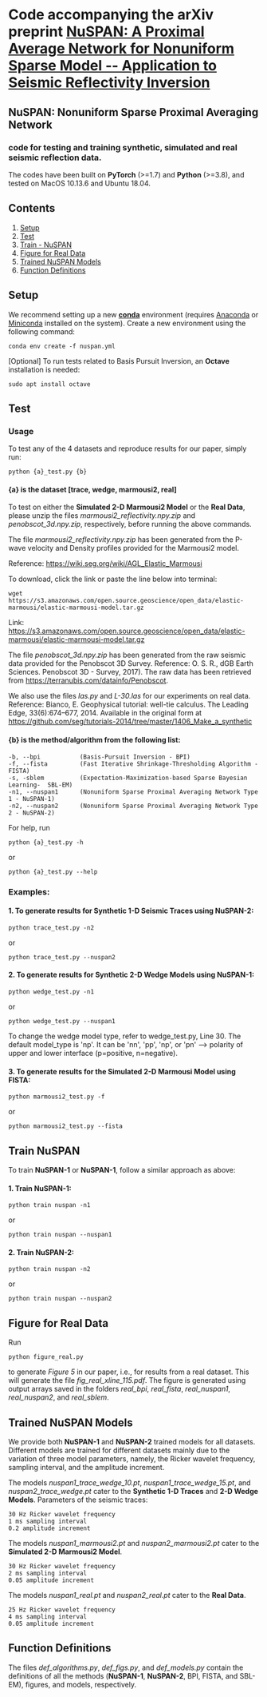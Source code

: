 # Code accompanying the arXiv preprint [NuSPAN: A Proximal Average Network for Nonuniform Sparse Model -- Application to Seismic Reflectivity Inversion](https://arxiv.org/abs/2105.00003)
## NuSPAN: Nonuniform Sparse Proximal Averaging Network

### code for testing and training synthetic, simulated and real seismic reflection data.

The codes have been built on **PyTorch** (>=1.7) and **Python** (>=3.8), and tested on MacOS 10.13.6 and Ubuntu 18.04.

## Contents
1. [Setup](#setup)
2. [Test](#test)
3. [Train - NuSPAN](#train-NuSPAN)
4. [Figure for Real Data](#figure-for-real-data)
5. [Trained NuSPAN Models](#trained-nuspan-models)
6. [Function Definitions](#function-definitions)

## Setup

We recommend setting up a new **[conda](https://docs.conda.io/projects/conda/en/latest/)** environment (requires [Anaconda](https://www.anaconda.com/products/distribution) or [Miniconda](https://docs.conda.io/en/latest/miniconda.html) installed on the system). Create a new environment using the following command:
```
conda env create -f nuspan.yml
```
[Optional] To run tests related to Basis Pursuit Inversion, an **Octave** installation is needed:
```
sudo apt install octave
```

## Test

### Usage
To test any of the 4 datasets and reproduce results for our paper, simply run: 
```
python {a}_test.py {b}
```
#### {a} is the dataset [trace, wedge, marmousi2, real]

To test on either the **Simulated 2-D Marmousi2 Model** or the **Real Data**, please unzip the files *marmousi2_reflectivity.npy.zip* and *penobscot_3d.npy.zip*, respectively, before running the above commands.

The file *marmousi2_reflectivity.npy.zip* has been generated from the P-wave velocity and Density profiles provided for the Marmousi2 model.

Reference: https://wiki.seg.org/wiki/AGL_Elastic_Marmousi

To download, click the link or paste the line below into terminal: 
```
wget https://s3.amazonaws.com/open.source.geoscience/open_data/elastic-marmousi/elastic-marmousi-model.tar.gz
```


Link: https://s3.amazonaws.com/open.source.geoscience/open_data/elastic-marmousi/elastic-marmousi-model.tar.gz


The file *penobscot_3d.npy.zip* has been generated from the raw seismic data provided for the Penobscot 3D Survey. Reference: O. S. R., dGB Earth Sciences. Penobscot 3D - Survey, 2017). The raw data has been retrieved from https://terranubis.com/datainfo/Penobscot.

We also use the files *las.py* and *L-30.las* for our experiments on real data. Reference: Bianco, E. Geophysical tutorial: well-tie calculus. The Leading Edge, 33(6):674–677, 2014. Available in the original form at https://github.com/seg/tutorials-2014/tree/master/1406_Make_a_synthetic

#### {b} is the method/algorithm from the following list:

    -b, --bpi           (Basis-Pursuit Inversion - BPI)
    -f, --fista         (Fast Iterative Shrinkage-Thresholding Algorithm - FISTA)
    -s, -sblem          (Expectation-Maximization-based Sparse Bayesian Learning-  SBL-EM)
    -n1, --nuspan1      (Nonuniform Sparse Proximal Averaging Network Type 1 - NuSPAN-1)
    -n2, --nuspan2      (Nonuniform Sparse Proximal Averaging Network Type 2 - NuSPAN-2)

For help, run
```
python {a}_test.py -h
```
or
```
python {a}_test.py --help
```

### Examples:

#### 1. To generate results for **Synthetic 1-D Seismic Traces** using **NuSPAN-2**:
```
python trace_test.py -n2
```
or
```
python trace_test.py --nuspan2
```

#### 2. To generate results for **Synthetic 2-D Wedge Models** using **NuSPAN-1**:
```
python wedge_test.py -n1
```
or
```
python wedge_test.py --nuspan1
```

To change the wedge model type, refer to wedge_test.py, Line 30. The default model_type is 'np'. It can be 'nn', 'pp', 'np', or 'pn' --> polarity of upper and lower interface (p=positive, n=negative).

#### 3. To generate results for the **Simulated 2-D Marmousi Model** using **FISTA**:
```
python marmousi2_test.py -f
```
or
```
python marmousi2_test.py --fista
```

<!-- #### 4. To generate results for **Real Data** using **SBL-EM**:
```
python real_test.py -s
```
or
```
python real_test.py --sblem
``` -->

## Train NuSPAN

To train **NuSPAN-1** or **NuSPAN-1**, follow a similar approach as above:

#### 1. Train **NuSPAN-1**:
```
python train nuspan -n1
```
or
```
python train nuspan --nuspan1
```

#### 2. Train **NuSPAN-2**:
```
python train nuspan -n2
```
or
```
python train nuspan --nuspan2
```

## Figure for Real Data

Run
```
python figure_real.py
```
to generate *Figure 5* in our paper, i.e., for results from a real dataset. This will generate the file *fig_real_xline_115.pdf*. The figure is generated using output arrays saved in the folders *real_bpi*, *real_fista*, *real_nuspan1*, *real_nuspan2*, and *real_sblem*.

## Trained NuSPAN Models

We provide both **NuSPAN-1** and **NuSPAN-2** trained models for all datasets. Different models are trained for different datasets mainly due to the variation of three model parameters, namely, the Ricker wavelet frequency, sampling interval, and the amplitude increment.

The models *nuspan1_trace_wedge_10.pt*, *nuspan1_trace_wedge_15.pt*, and *nuspan2_trace_wedge.pt* cater to the **Synthetic 1-D Traces** and **2-D Wedge Models**. Parameters of the seismic traces: 

    30 Hz Ricker wavelet frequency
    1 ms sampling interval
    0.2 amplitude increment

The models *nuspan1_marmousi2.pt* and *nuspan2_marmousi2.pt* cater to the **Simulated 2-D Marmousi2 Model**.

    30 Hz Ricker wavelet frequency
    2 ms sampling interval
    0.05 amplitude increment


The models *nuspan1_real.pt* and *nuspan2_real.pt* cater to the **Real Data**.

    25 Hz Ricker wavelet frequency
    4 ms sampling interval
    0.05 amplitude increment

## Function Definitions

The files *def_algorithms.py*, *def_figs.py*, and *def_models.py* contain the definitions of all the methods (**NuSPAN-1**, **NuSPAN-2**, BPI, FISTA, and SBL-EM), figures, and models, respectively.
